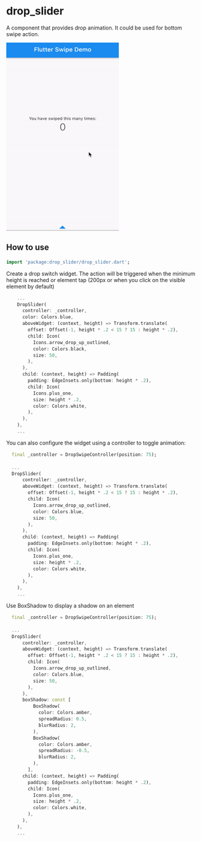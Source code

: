 # drop_slider

A component that provides drop animation. It could be used for bottom swipe action.

<p>
    <img src="https://github.com/cr0manty/drop_slider/blob/master/screenshots/preview.gif" height="500px" width="300px">
</p>

## How to use


````dart
import 'package:drop_slider/drop_slider.dart';
````

Create a drop switch widget. The action will be
triggered when the minimum height is reached or element tap
(200px or when you click on the visible element by default)

```dart
    ...
    DropSlider(
      controller: _controller,
      color: Colors.blue,
      aboveWidget: (context, height) => Transform.translate(
        offset: Offset(-1, height * .2 < 15 ? 15 : height * .2),
        child: Icon(
          Icons.arrow_drop_up_outlined,
          color: Colors.black,
          size: 50,
        ),
      ),
      child: (context, height) => Padding(
        padding: EdgeInsets.only(bottom: height * .2),
        child: Icon(
          Icons.plus_one,
          size: height * .2,
          color: Colors.white,
        ),
      ),
    ),
    ...
```

You can also configure the widget using a controller to toggle animation:
```dart
  final _controller = DropSwipeController(position: 75);

  ...
  DropSlider(
      controller: _controller,
      aboveWidget: (context, height) => Transform.translate(
        offset: Offset(-1, height * .2 < 15 ? 15 : height * .2),
        child: Icon(
          Icons.arrow_drop_up_outlined,
          color: Colors.blue,
          size: 50,
        ),
      ),
      child: (context, height) => Padding(
        padding: EdgeInsets.only(bottom: height * .2),
        child: Icon(
          Icons.plus_one,
          size: height * .2,
          color: Colors.white,
        ),
      ),
    ),
    ...
```

Use BoxShadow to display a shadow on an element
```dart
  final _controller = DropSwipeController(position: 75);

  ...
  DropSlider(
      controller: _controller,
      aboveWidget: (context, height) => Transform.translate(
        offset: Offset(-1, height * .2 < 15 ? 15 : height * .2),
        child: Icon(
          Icons.arrow_drop_up_outlined,
          color: Colors.blue,
          size: 50,
        ),
      ),
      boxShadow: const [
          BoxShadow(
            color: Colors.amber,
            spreadRadius: 0.5,
            blurRadius: 2,
          ),
          BoxShadow(
            color: Colors.amber,
            spreadRadius: -0.5,
            blurRadius: 2,
          ),
        ],
      child: (context, height) => Padding(
        padding: EdgeInsets.only(bottom: height * .2),
        child: Icon(
          Icons.plus_one,
          size: height * .2,
          color: Colors.white,
        ),
      ),
    ),
    ...
```